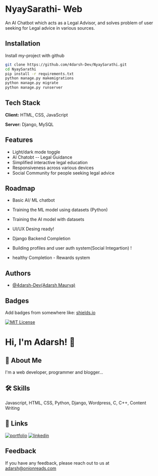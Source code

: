 
# NyaySarathi- Web

An AI Chatbot which acts as a Legal Advisor, and solves problem of user seeking for Legal advice in various sources.


## Installation

Install my-project with github

```bash
git clone https://github.com/4darsh-Dev/NyaySarathi.git
cd NyaySarathi
pip install -r requirements.txt
python manage.py makemigrations
python manage.py migrate
python manage.py runserver
```
    
## Tech Stack

**Client:** HTML, CSS, JavaScript

**Server:** Django, MySQL


## Features

- Light/dark mode toggle
- AI Chatobt -- Legal Guidance
- Simplified interactive legal education
- Responsiveness across various devices
- Social Community for people seeking legal advice
## Roadmap

- Basic AI/ ML chatbot 

- Training the ML model using datasets (Python)
- Training the AI model with datasets 
 
- UI/UX Desing ready!

- Django Backend Completion

- Building profiles and user auth system(Social Integartion) !

- healthy Completion - Rewards system




## Authors

- [@4darsh-Dev(Adarsh Maurya)](https://github.com/4darsh-Dev)


## Badges

Add badges from somewhere like: [shields.io](https://shields.io/)

[![MIT License](https://img.shields.io/badge/License-MIT-green.svg)](https://choosealicense.com/licenses/mit/)


# Hi, I'm Adarsh! 👋


## 🚀 About Me
I'm a web developer, programmer and blogger...


## 🛠 Skills
Javascript, HTML, CSS, Python, Django, Wordpress, C, C++, Content Writing


## 🔗 Links
[![portfolio](https://img.shields.io/badge/my_portfolio-000?style=for-the-badge&logo=ko-fi&logoColor=white)](https://adarshmaurya.onionreads.com/)
[![linkedin](https://img.shields.io/badge/linkedin-0A66C2?style=for-the-badge&logo=linkedin&logoColor=white)](https://www.linkedin.com/in/adarsh-maurya-dev/)


## Feedback

If you have any feedback, please reach out to us at adarsh@onionreads.com

